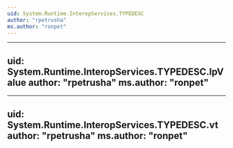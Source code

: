 ```yaml
---
uid: System.Runtime.InteropServices.TYPEDESC
author: "rpetrusha"
ms.author: "ronpet"
---
```


---
uid: System.Runtime.InteropServices.TYPEDESC.lpValue
author: "rpetrusha"
ms.author: "ronpet"
---

---
uid: System.Runtime.InteropServices.TYPEDESC.vt
author: "rpetrusha"
ms.author: "ronpet"
---

